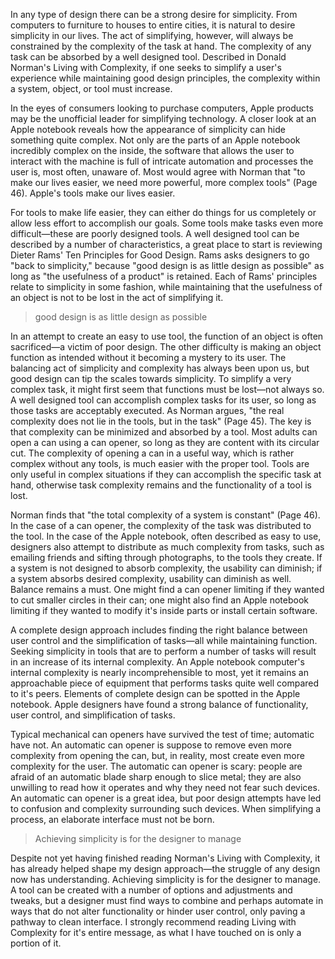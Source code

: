 In any type of design there can be a strong desire for simplicity. From computers to furniture to houses to entire cities, it is natural to desire simplicity in our lives. The act of simplifying, however, will always be constrained by the complexity of the task at hand. The complexity of any task can be absorbed by a well designed tool. Described in Donald Norman's Living with Complexity, if one seeks to simplify a user's experience while maintaining good design principles, the complexity within a system, object, or tool must increase.

In the eyes of consumers looking to purchase computers, Apple products may be the unofficial leader for simplifying technology. A closer look at an Apple notebook reveals how the appearance of simplicity can hide something quite complex. Not only are the parts of an Apple notebook incredibly complex on the inside, the software that allows the user to interact with the machine is full of intricate automation and processes the user is, most often, unaware of. Most would agree with Norman that "to make our lives easier, we need more powerful, more complex tools" (Page 46). Apple's tools make our lives easier.

For tools to make life easier, they can either do things for us completely or allow less effort to accomplish our goals. Some tools make tasks even more difficult—these are poorly designed tools. A well designed tool can be described by a number of characteristics, a great place to start is reviewing Dieter Rams' Ten Principles for Good Design. Rams asks designers to go "back to simplicity," because "good design is as little design as possible" as long as "the usefulness of a product" is retained. Each of Rams' principles relate to simplicity in some fashion, while maintaining that the usefulness of an object is not to be lost in the act of simplifying it.

> good design is as little design as possible

In an attempt to create an easy to use tool, the function of an object is often sacrificed—a victim of poor design. The other difficulty is making an object function as intended without it becoming a mystery to its user. The balancing act of simplicity and complexity has always been upon us, but good design can tip the scales towards simplicity. To simplify a very complex task, it might first seem that functions must be lost—not always so. A well designed tool can accomplish complex tasks for its user, so long as those tasks are acceptably executed. As Norman argues, "the real complexity does not lie in the tools, but in the task" (Page 45). The key is that complexity can be minimized and absorbed by a tool. Most adults can open a can using a can opener, so long as they are content with its circular cut. The complexity of opening a can in a useful way, which is rather complex without any tools, is much easier with the proper tool. Tools are only useful in complex situations if they can accomplish the specific task at hand, otherwise task complexity remains and the functionality of a tool is lost.

Norman finds that "the total complexity of a system is constant" (Page 46). In the case of a can opener, the complexity of the task was distributed to the tool. In the case of the Apple notebook, often described as easy to use, designers also attempt to distribute as much complexity from tasks, such as emailing friends and sifting through photographs, to the tools they create. If a system is not designed to absorb complexity, the usability can diminish; if a system absorbs desired complexity, usability can diminish as well. Balance remains a must. One might find a can opener limiting if they wanted to cut smaller circles in their can; one might also find an Apple notebook limiting if they wanted to modify it's inside parts or install certain software.

A complete design approach includes finding the right balance between user control and the simplification of tasks—all while maintaining function. Seeking simplicity in tools that are to perform a number of tasks will result in an increase of its internal complexity. An Apple notebook computer's internal complexity is nearly incomprehensible to most, yet it remains an approachable piece of equipment that performs tasks quite well compared to it's peers. Elements of complete design can be spotted in the Apple notebook. Apple designers have found a strong balance of functionality, user control, and simplification of tasks.

Typical mechanical can openers have survived the test of time; automatic have not. An automatic can opener is suppose to remove even more complexity from opening the can, but, in reality, most create even more complexity for the user. The automatic can opener is scary: people are afraid of an automatic blade sharp enough to slice metal; they are also unwilling to read how it operates and why they need not fear such devices. An automatic can opener is a great idea, but poor design attempts have led to confusion and complexity surrounding such devices. When simplifying a process, an elaborate interface must not be born.

> Achieving simplicity is for the designer to manage

Despite not yet having finished reading Norman's Living with Complexity, it has already helped shape my design approach—the struggle of any design now has understanding. Achieving simplicity is for the designer to manage. A tool can be created with a number of options and adjustments and tweaks, but a designer must find ways to combine and perhaps automate in ways that do not alter functionality or hinder user control, only paving a pathway to clean interface. I strongly recommend reading Living with Complexity for it's entire message, as what I have touched on is only a portion of it.
